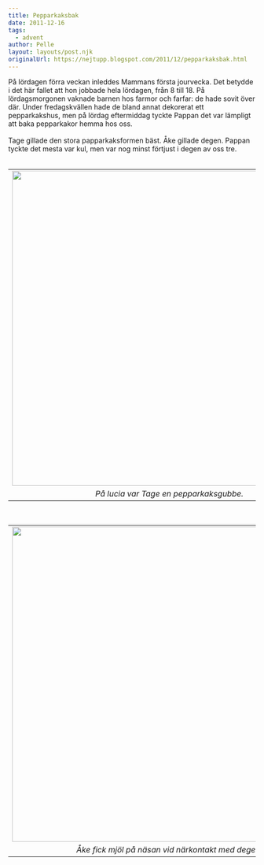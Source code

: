```yaml
---
title: Pepparkaksbak
date: 2011-12-16
tags: 
  - advent	
author: Pelle
layout: layouts/post.njk
originalUrl: https://nejtupp.blogspot.com/2011/12/pepparkaksbak.html
---
```


<div class="separator" style="clear: both; text-align: left;">På lördagen förra veckan inleddes Mammans första jourvecka. Det betydde i det här fallet att hon jobbade hela lördagen, från 8 till 18. På lördagsmorgonen vaknade barnen hos farmor och farfar: de hade sovit över där. Under fredagskvällen hade de bland annat dekorerat ett pepparkakshus, men på lördag eftermiddag tyckte Pappan det var lämpligt att baka pepparkakor hemma hos oss.</div><div class="separator" style="clear: both; text-align: left;"><br></div><div class="separator" style="clear: both; text-align: left;">Tage gillade den stora papparkaksformen bäst. Åke gillade degen. Pappan tyckte det mesta var kul, men var nog minst förtjust i degen av oss tre. </div><div class="separator" style="clear: both; text-align: center;"></div><br><table align="center" cellpadding="0" cellspacing="0" class="tr-caption-container" style="margin-left: auto; margin-right: auto; text-align: center;"><tbody><tr><td style="text-align: center;"><img src="../../../../img/Hemma+i+advent-_MG_0060.jpg" width="640"></td></tr><tr><td class="tr-caption" style="text-align: center;"><i>På lucia var Tage en pepparkaksgubbe.</i></td></tr></tbody></table><br><table align="center" cellpadding="0" cellspacing="0" class="tr-caption-container" style="margin-left: auto; margin-right: auto; text-align: center;"><tbody><tr><td style="text-align: center;"><img src="../../../../img/Hemma+i+advent-_MG_0067.jpg" width="640"></td></tr><tr><td class="tr-caption" style="text-align: center;"><i>Åke fick mjöl på näsan vid närkontakt med degen.</i></td></tr></tbody></table>
<!-- no comments on this post -->